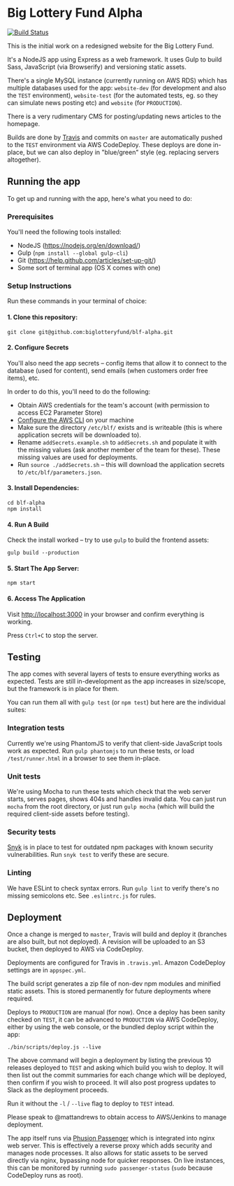# Big Lottery Fund Alpha

[![Build Status](https://travis-ci.org/biglotteryfund/blf-alpha.svg?branch=master)](https://travis-ci.org/biglotteryfund/blf-alpha)

This is the initial work on a redesigned website for the Big Lottery Fund.

It's a NodeJS app using Express as a web framework. It uses Gulp to build Sass, JavaScript (via Browserify) and versioning static assets.

There's a single MySQL instance (currently running on AWS RDS) which has multiple databases used for the app: `website-dev` (for development and also the `TEST` environment), `website-test` (for the automated tests, eg. so they can simulate news posting etc) and `website` (for `PRODUCTION`).

There is a very rudimentary CMS for posting/updating news articles to the homepage.

Builds are done by [Travis](https://travis-ci.org/biglotteryfund/blf-alpha) and commits on `master` are automatically pushed to the `TEST` environment via AWS CodeDeploy. These deploys are done in-place, but we can also deploy in "blue/green" style (eg. replacing servers altogether).

## Running the app

To get up and running with the app, here's what you need to do:

### Prerequisites

You'll need the following tools installed:

- NodeJS (https://nodejs.org/en/download/)
- Gulp (`npm install --global gulp-cli`)
- Git (https://help.github.com/articles/set-up-git/)
- Some sort of terminal app (OS X comes with one)

### Setup Instructions

Run these commands in your terminal of choice:

#### 1. Clone this repository:

```
git clone git@github.com:biglotteryfund/blf-alpha.git
```

#### 2. Configure Secrets

You'll also need the app secrets – config items that allow it to connect to the database (used for content), send emails (when customers order free items), etc.

In order to do this, you'll need to do the following:

- Obtain AWS credentials for the team's account (with permission to access EC2 Parameter Store)
- [Configure the AWS CLI](http://docs.aws.amazon.com/cli/latest/userguide/cli-chap-getting-started.html) on your machine
- Make sure the directory `/etc/blf/` exists and is writeable (this is where application secrets will be downloaded to).
- Rename `addSecrets.example.sh` to `addSecrets.sh` and populate it with the missing values (ask another member of the team for these). These missing values are used for deployments.
- Run `source ./addSecrets.sh` – this will download the application secrets to `/etc/blf/parameters.json`.

#### 3. Install Dependencies:

```
cd blf-alpha
npm install
```

#### 4. Run A Build

Check the install worked – try to use `gulp` to build the frontend assets:

```
gulp build --production
```

#### 5. Start The App Server:

```
npm start
```

#### 6. Access The Application

Visit [http://localhost:3000](http://localhost:3000) in your browser and confirm everything is working.

Press `Ctrl+C` to stop the server.

## Testing

The app comes with several layers of tests to ensure everything works as expected. Tests are still in-development as the app increases in size/scope, but the framework is in place for them.

You can run them all with `gulp test` (or `npm test`) but here are the individual suites:

### Integration tests
Currently we're using PhantomJS to verify that client-side JavaScript tools work as expected. Run `gulp phantomjs` to run these tests, or load `/test/runner.html` in a browser to see them in-place.

### Unit tests

We're using Mocha to run these tests which check that the web server starts, serves pages, shows 404s and handles invalid data. You can just run `mocha` from the root directory, or just run `gulp mocha` (which will build the required client-side assets before testing).

### Security tests

[Snyk](https://snyk.io/) is in place to test for outdated npm packages with known security vulnerabilities. Run `snyk test` to verify these are secure.

### Linting

We have ESLint to check syntax errors. Run `gulp lint` to verify there's no missing semicolons etc. See `.eslintrc.js` for rules.

## Deployment

Once a change is merged to `master`, Travis will build and deploy it (branches are also built, but not deployed). A revision will be uploaded to an S3 bucket, then deployed to AWS via CodeDeploy.

Deployments are configured for Travis in `.travis.yml`. Amazon CodeDeploy settings are in `appspec.yml`.

The build script generates a zip file of non-dev npm modules and minified static assets. This is stored permanently for future deployments where required.

Deploys to `PRODUCTION` are manual (for now). Once a deploy has been sanity checked on `TEST`, it can be advanced to `PRODUCTION` via AWS CodeDeploy, either by using the web console, or the bundled deploy script within the app:

`./bin/scripts/deploy.js --live`

The above command will begin a deployment by listing the previous 10 releases deployed to `TEST` and asking which build you wish to deploy. It will then list out the commit summaries for each change which will be deployed, then confirm if you wish to proceed. It will also post progress updates to Slack as the deployment proceeds.

Run it without the `-l` / `--live` flag to deploy to `TEST` intead.

Please speak to @mattandrews to obtain access to AWS/Jenkins to manage deployment.

The app itself runs via [Phusion Passenger](https://www.phusionpassenger.com/) which is integrated into nginx web server. This is effectively a reverse proxy which adds security and manages node processes. It also allows for static assets to be served directly via nginx, bypassing node for quicker responses. On live instances, this can be monitored by running `sudo passenger-status` (`sudo` because CodeDeploy runs as root).
